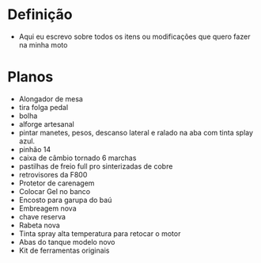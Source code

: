 # Definição
- Aqui eu escrevo sobre todos os itens ou modificações que quero fazer na minha moto

# Planos
- Alongador de mesa
- tira folga pedal 
- bolha
- alforge artesanal
- pintar manetes, pesos, descanso lateral e ralado na aba com tinta splay azul.
-  pinhão 14
-  caixa de câmbio tornado 6 marchas
-  pastilhas de freio full pro sinterizadas de cobre
-  retrovisores da F800
-  Protetor de carenagem
-  Colocar Gel no banco
-  Encosto para garupa do baú
-  Embreagem nova
-  chave reserva
-  Rabeta nova
-  Tinta spray alta temperatura para retocar o motor
-  Abas do tanque modelo novo
-  Kit de ferramentas originais